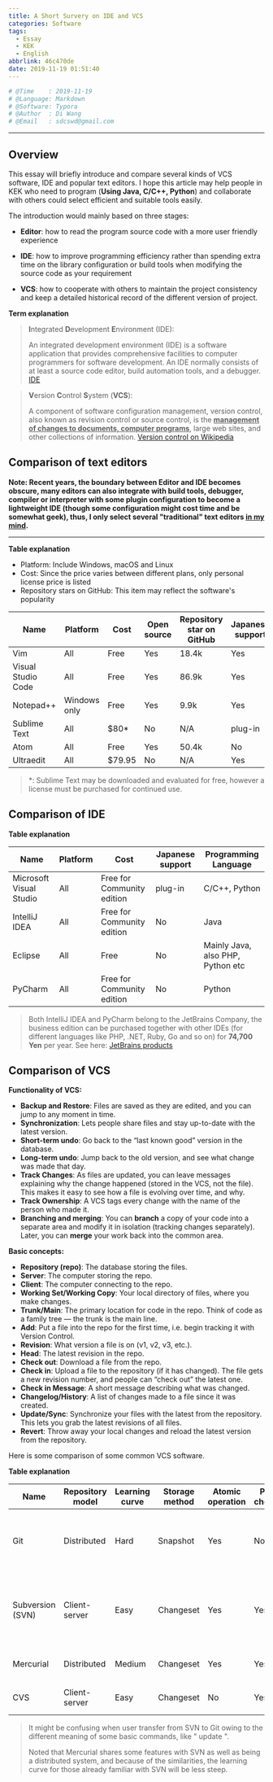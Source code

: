 ```yaml
---
title: A Short Survery on IDE and VCS
categories: Software
tags:
  - Essay
  - KEK
  - English
abbrlink: 46c470de
date: 2019-11-19 01:51:40
---
```


<!-- # A Short Introduction To VCS and IDE -->

```python
# @Time    : 2019-11-19
# @Language: Markdown
# @Software: Typora
# @Author  : Di Wang
# @Email   : sdcswd@gmail.com
```

------

## Overview

This essay will briefly introduce and compare several kinds of VCS software, IDE and popular text editors. I hope this article may help people in KEK who need to program (**Using Java, C/C++, Python**) and collaborate with others could select efficient and suitable tools easily.
<!-- more -->
The introduction would mainly based on three stages: 

- **Editor**: how to read the program source code with a more user friendly experience 

- **IDE**: how to improve programming efficiency rather than spending extra time on the library configuration or build tools when modifying the source code as your requirement 

- **VCS**: how to cooperate with others to maintain the project consistency and keep a detailed historical record of the different version of project.

**Term explanation**


> **I**ntegrated **D**evelopment **E**nvironment (IDE):
>
> An integrated development environment (IDE) is a software application that provides comprehensive facilities to computer programmers for software development. An IDE normally consists of at least a source code editor, build automation tools, and a debugger. [IDE](https://en.wikipedia.org/wiki/Integrated_development_environment)




> **V**ersion **C**ontrol **S**ystem (**VCS**):
>
> A component of software configuration management, version control, also known as revision control or source control, is the **<u>management of changes to documents, computer programs</u>**, large web sites, and other collections of information.  [Version control on Wikipedia](https://en.wikipedia.org/wiki/Version_control)


## Comparison of text editors

**Note:  Recent years, the boundary between Editor and IDE becomes obscure, many editors can also integrate with build tools, debugger, compiler or interpreter with some plugin configuration to become a lightweight IDE (though some configuration might cost time and be somewhat geek), thus, I only select several "traditional" text editors <u>in my mind</u>.**

------

**Table explanation**

- Platform: Include Windows, macOS and Linux
- Cost: Since the price varies between different plans, only personal license price is listed
- Repository stars on GitHub: This item may reflect the software's popularity

| Name               | Platform     | Cost   | Open source | Repository star on GitHub | Japanese support | Learning curve |
| ------------------ | ------------ | ------ | ----------- | ------------------------- | ---------------- | -------------- |
| Vim                | All          | Free   | Yes         | 18.4k                     | Yes              | Hard           |
| Visual Studio Code | All          | Free   | Yes         | 86.9k                     | Yes              | Easy           |
| Notepad++          | Windows only | Free   | Yes         | 9.9k                      | Yes              | Easy           |
| Sublime Text       | All          | $80*   | No          | N/A                       | plug-in          | Medium         |
| Atom               | All          | Free   | Yes         | 50.4k                     | No               | Easy           |
| Ultraedit          | All          | $79.95 | No          | N/A                       | Yes              | Easy           |

> *: Sublime Text may be downloaded and evaluated for free, however a license must be purchased for continued use.

## Comparison of IDE

**Table explanation**

| Name                    | Platform | Cost                       | Japanese support | Programming Language              |
| ----------------------- | -------- | -------------------------- | ---------------- | --------------------------------- |
| Microsoft Visual Studio | All      | Free for Community edition | plug-in          | C/C++, Python                     |
| IntelliJ IDEA           | All      | Free for Community edition | No               | Java                              |
| Eclipse                 | All      | Free                       | No               | Mainly Java, also PHP, Python etc |
| PyCharm                 | All      | Free for Community edition | No               | Python                            |

> Both IntelliJ IDEA and PyCharm belong to the JetBrains Company, the business edition can be purchased together with other IDEs (for different languages like PHP, .NET, Ruby, Go and so on) for **74,700 Yen** per year. See here: [JetBrains products](https://www.jetbrains.com/products.html)
>

## Comparison of VCS

**Functionality of VCS:**

- **Backup and Restore**:  Files are saved as they are edited, and you can jump to any moment in time.  
- **Synchronization**:  Lets people share files and stay up-to-date with the latest version. 
- **Short-term undo**: Go back to the “last known good” version in the database. 
- **Long-term undo**:  Jump back to the old version, and see what change was made that day. 
- **Track Changes**:  As files are updated, you can leave messages explaining why the change happened (stored in the VCS, not the file). This makes it easy to see how a file is evolving over time, and why. 
- **Track Ownership**:  A VCS tags every change with the name of the person who made it.  
- **Branching and merging**:  You can **branch** a copy of your code into a separate area and modify it in isolation (tracking changes separately). Later, you can **merge** your work back into the common area. 

**Basic concepts:**

- **Repository (repo)**: The database storing the files. 
- **Server**: The computer storing the repo.
- **Client**: The computer connecting to the repo.
- **Working Set/Working Copy**: Your local directory of files, where you make changes.
- **Trunk/Main**: The primary location for code in the repo. Think of code as a family tree — the trunk is the main line.
- **Add**: Put a file into the repo for the first time, i.e. begin tracking it with Version Control.
- **Revision**: What version a file is on (v1, v2, v3, etc.).
- **Head**: The latest revision in the repo.
- **Check out**: Download a file from the repo.
- **Check in**: Upload a file to the repository (if it has changed). The file gets a new revision number, and people can “check out” the latest one.
- **Check in Message**: A short message describing what was changed.
- **Changelog/History**: A list of changes made to a file since it was created.
- **Update/Sync**: Synchronize your files with the latest from the repository. This lets you grab the latest revisions of all files.
- **Revert**: Throw away your local changes and reload the latest version from the repository.

Here is some comparison of some common VCS software. 

**Table explanation** 

| Name             | Repository model | Learning curve | Storage method | Atomic operation | Partial checkout | Web Interface                                                |
| ---------------- | ---------------- | -------------- | -------------- | ---------------- | ---------------- | ------------------------------------------------------------ |
| Git              | Distributed      | Hard           | Snapshot       | Yes              | No               | GitLab, GitHub, Trac, Kallithea, Bitbucket etc |
| Subversion (SVN) | Client-server    | Easy           | Changeset      | Yes              | Yes              | Apache 2 module included, WebSVN, ViewSVN, ViewVC, Trac etc |
| Mercurial        | Distributed      | Medium         | Changeset      | Yes              | Yes              | Bitbucket, Trac, Kallithea                                   |
| CVS              | Client-server    | Easy           | Changeset      | No               | Yes              | cvsweb, ViewVC, others                                       |

> It might be confusing when user transfer from SVN to Git owing to the different meaning of some basic commands, like " update ".
>
> Noted that Mercurial shares some features with SVN as well as being a distributed system, and because of the similarities, the learning curve for those already familiar with SVN will be less steep.

